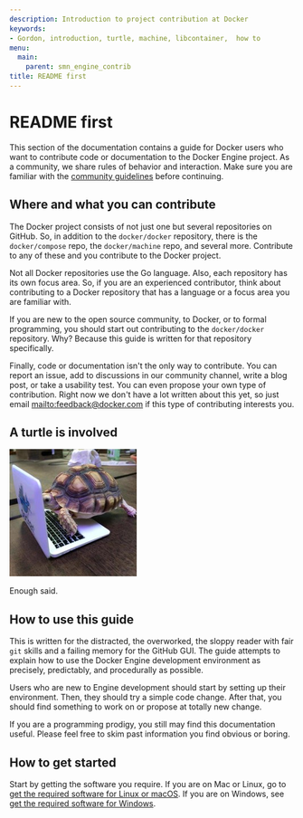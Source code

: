 ```yaml
---
description: Introduction to project contribution at Docker
keywords:
- Gordon, introduction, turtle, machine, libcontainer,  how to
menu:
  main:
    parent: smn_engine_contrib
title: README first
---
```


# README first

This section of the documentation contains a guide for Docker users who want to
contribute code or documentation to the Docker Engine project. As a community, we
share rules of behavior and interaction. Make sure you are familiar with the <a
href="https://github.com/docker/docker/blob/master/CONTRIBUTING.md#docker-community-guidelines"
target="_blank">community guidelines</a> before continuing.

## Where and what you can contribute

The Docker project consists of not just one but several repositories on GitHub.
So, in addition to the `docker/docker` repository, there is the
`docker/compose` repo, the `docker/machine` repo, and several more.
Contribute to any of these and you contribute to the Docker project.

Not all Docker repositories use the Go language. Also, each repository has its
own focus area. So, if you are an experienced contributor, think about
contributing to a Docker repository that has a language or a focus area you are
familiar with.

If you are new to the open source community, to Docker, or to formal
programming, you should start out contributing to the `docker/docker`
repository. Why? Because this guide is written for that repository specifically.

Finally, code or documentation isn't the only way to contribute. You can report
an issue, add to discussions in our community channel, write a blog post, or
take a usability test. You can even propose your own type of contribution.
Right now we don't have a lot written about this yet, so just email
<mailto:feedback@docker.com> if this type of contributing interests you.

## A turtle is involved

![Gordon](../images/gordon.jpeg)

Enough said.

## How to use this guide

This is written for the distracted, the overworked, the sloppy reader with fair
`git` skills and a failing memory for the GitHub GUI. The guide attempts to
explain how to use the Docker Engine development environment as precisely,
predictably, and procedurally as possible.

Users who are new to Engine development should start by setting up their
environment. Then, they should try a simple code change. After that, you should
find something to work on or propose at totally new change.

If you are a programming prodigy, you still may find this documentation useful.
Please feel free to skim past information you find obvious or boring.

## How to get started

Start by getting the software you require. If you are on Mac or Linux, go to
[get the required software for Linux or macOS](software-required.md). If you are
on Windows, see [get the required software for Windows](software-req-win.md).
